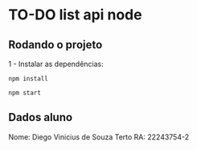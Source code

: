 # TO-DO list api node

## Rodando o projeto

1 - Instalar as dependências:

```
npm install
```

```
npm start
```
## Dados aluno

Nome: Diego Vinicius de Souza Terto
RA: 22243754-2




